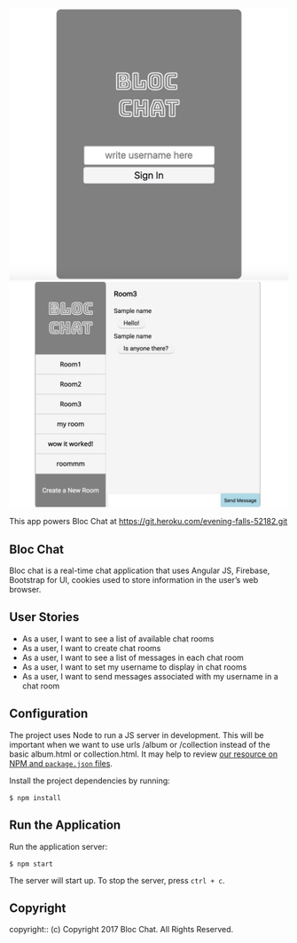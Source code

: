 
![alt text](app/assets/images/bloc-chat-photo1.png)
![alt text](app/assets/images/bloc-chat-photo2.png)

This app powers Bloc Chat at https://git.heroku.com/evening-falls-52182.git

## Bloc Chat

Bloc chat is a real-time chat application that uses Angular JS, Firebase, Bootstrap for UI, cookies used to store information in the user’s web browser.

## User Stories
- As a user, I want to see a list of available chat rooms
- As a user, I want to create chat rooms
- As a user, I want to see a list of messages in each chat room
- As a user, I want to set my username to display in chat rooms
- As a user, I want to send messages associated with my username in a chat room

## Configuration

The project uses Node to run a JS server in development. This will be important when we want to use urls /album or /collection instead of the basic album.html or collection.html. It may  help to review [our resource on NPM and `package.json` files](https://www.bloc.io/resources/npm-and-package-json).

Install the project dependencies by running:

```
$ npm install
```

## Run the Application

Run the application server:

```
$ npm start
```

The server will start up. To stop the server, press `ctrl + c`.


## Copyright

copyright:: (c) Copyright 2017 Bloc Chat. All Rights Reserved.
